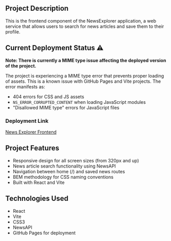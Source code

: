 ## Project Description

This is the frontend component of the NewsExplorer application, a web service that allows users to search for news articles and save them to their profile.

## Current Deployment Status ⚠️

**Note: There is currently a MIME type issue affecting the deployed version of the project.**

The project is experiencing a MIME type error that prevents proper loading of assets. This is a known issue with GitHub Pages and Vite projects. The error manifests as:

- 404 errors for CSS and JS assets
- `NS_ERROR_CORRUPTED_CONTENT` when loading JavaScript modules
- "Disallowed MIME type" errors for JavaScript files

### Deployment Link

[News Explorer Frontend](https://mattcontest.github.io/news-explorer-frontend/)

## Project Features

- Responsive design for all screen sizes (from 320px and up)
- News article search functionality using NewsAPI
- Navigation between home (/) and saved news routes
- BEM methodology for CSS naming conventions
- Built with React and Vite

## Technologies Used

- React
- Vite
- CSS3
- NewsAPI
- GitHub Pages for deployment
